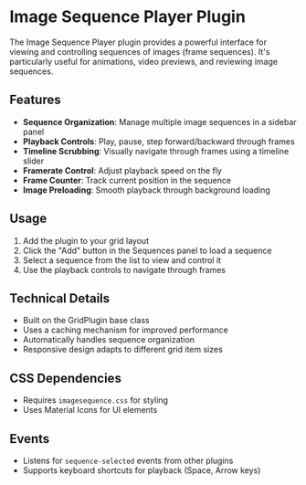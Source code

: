 # Image Sequence Player Plugin

The Image Sequence Player plugin provides a powerful interface for viewing and controlling sequences of images (frame sequences). It's particularly useful for animations, video previews, and reviewing image sequences.

## Features

- **Sequence Organization**: Manage multiple image sequences in a sidebar panel
- **Playback Controls**: Play, pause, step forward/backward through frames
- **Timeline Scrubbing**: Visually navigate through frames using a timeline slider
- **Framerate Control**: Adjust playback speed on the fly
- **Frame Counter**: Track current position in the sequence
- **Image Preloading**: Smooth playback through background loading

## Usage

1. Add the plugin to your grid layout
2. Click the "Add" button in the Sequences panel to load a sequence
3. Select a sequence from the list to view and control it
4. Use the playback controls to navigate through frames

## Technical Details

- Built on the GridPlugin base class
- Uses a caching mechanism for improved performance
- Automatically handles sequence organization
- Responsive design adapts to different grid item sizes

## CSS Dependencies

- Requires `imagesequence.css` for styling
- Uses Material Icons for UI elements

## Events

- Listens for `sequence-selected` events from other plugins
- Supports keyboard shortcuts for playback (Space, Arrow keys)
